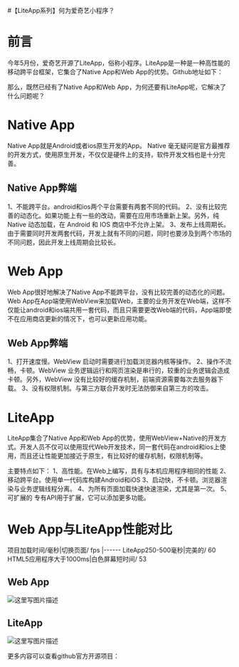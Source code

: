 #【LiteApp系列】何为爱奇艺小程序？
# 前言

今年5月份，爱奇艺开源了LiteApp，俗称小程序。LiteApp是一种是一种高性能的移动跨平台框架，它集合了Native App和Web App的优势。Github地址如下：

>  
  


那么，既然已经有了Native App和Web App，为何还要有LiteApp呢，它解决了什么问题呢？

# Native App

Native App就是Android或者ios原生开发的App。  Native 毫无疑问是官方最推荐的开发方式，使用原生开发，不仅仅是硬件上的支持，软件开发文档也是十分完善。

## Native App弊端

1、不能跨平台。android和ios两个平台需要有两套不同的代码。  2、没有比较完善的动态化。如果功能上有一些的改动，需要在应用市场重新上架。另外，纯 Native 动态加载，在 Android 和 IOS 商店中不允许上架。  3、发布上线周期长。由于需要同时开发两套代码，开发上就有不同的问题，同时也要涉及到两个市场的不同问题，因此开发上线周期会比较长。

# Web App

Web App很好地解决了Native App不能跨平台，没有比较完善的动态化的问题。  Web App在App端使用WebView来加载Web，主要的业务开发在Web端，这样不仅能让android和ios端共用一套代码，而且只需要更改Web端的代码，App端即使不在应用商店更新的情况下，也可以更新应用功能。

## Web App弊端

1、打开速度慢。WebView 启动时需要进行加载浏览器内核等操作。  2、操作不流畅，卡顿。WebView 业务逻辑运行和网页渲染是串行的，较重的业务逻辑会造成卡顿。另外，WebView 没有比较好的缓存机制，前端资源需要每次去服务器下载。  3、没有权限机制。与第三方联合开发时无法防御来自第三方的攻击。

# LiteApp

LiteApp集合了Native App和Web App的优势，使用WebView+Native的开发方式。开发人员不仅可以使用现代Web开发技术，同一套代码在android和ios上使用，而且还让性能更加接近于原生，有比较好的缓存机制，权限机制等。

主要特点如下：  1、高性能。在Web上编写，具有与本机应用程序相同的性能  2、移动跨平台。使用单一代码库构建Android和iOS  3、启动快，不卡顿。浏览器渲染与业务逻辑线程分离。  4、为所有页面加载快速快速渲染，尤其是第一次。  5、可扩展的 专有API用于扩展，它可以添加更多功能。

# Web App与LiteApp性能对比

<th align="left">项目</th><th align="left">加载时间/毫秒</th>|切换页面/ fps
|------
<td align="left">LiteApp</td><td align="left">250-500毫秒</td>|完美的/ 60
<td align="left">HTML5应用程序</td><td align="left">大于1000ms</td>|白色屏幕短时间/ 53

## Web App

<img src="https://github.com/iqiyi/LiteApp/blob/master/Images/html5.gif?raw=true" alt="这里写图片描述" title="">

## LiteApp

<img src="https://github.com/iqiyi/LiteApp/blob/master/Images/liteApp.gif?raw=true" alt="这里写图片描述" title="">

>  
 更多内容可以查看github官方开源项目：   

